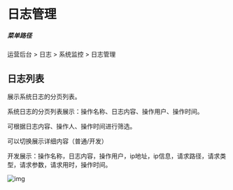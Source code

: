 # 日志管理

##### 菜单路径

运营后台 > 日志 > 系统监控 > 日志管理

## 日志列表

展示系统日志的分页列表。

系统日志的分页列表展示：操作名称、日志内容、操作用户、操作时间。

可根据日志内容、操作人、操作时间进行筛选。

可以切换展示详细内容（普通/开发）

开发展示：操作名称，日志内容，操作用户，ip地址，ip信息，请求路径，请求类型，请求参数，请求用时，操作时间。

![img](https://docs.pickmall.cn/help/images/%E6%97%A5%E5%BF%97%E7%AE%A1%E7%90%86.png)